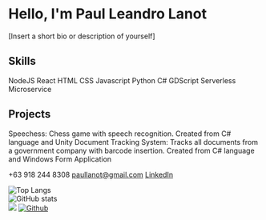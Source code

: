 # Hello, I'm Paul Leandro Lanot
[Insert a short bio or description of yourself]

## Skills
NodeJS
React
HTML
CSS
Javascript
Python
C#
GDScript
Serverless
Microservice

## Projects

Speechess: Chess game with speech recognition. Created from C# language and Unity
Document Tracking System: Tracks all documents from a government company with barcode insertion. Created from C# language and Windows Form Application

+63 918 244 8308
paullanot@gmail.com
[LinkedIn](https://www.linkedin.com/in/paul-leandro-l-816b8b239)


![Top Langs](https://github-readme-stats.vercel.app/api/top-langs/?username=raikiri24&theme=tokyonight)
<br />
![GitHub stats](https://github-readme-stats.vercel.app/api?username=raikiri24&show_icons=true&theme=tokyonight)
<br />
![](https://visitor-badge.laobi.icu/badge?page_id=raikiri24.raikiri24)
[![Github](https://img.shields.io/github/followers/raikiri24?label=Follow&style=social)](https://github.com/raikiri24)
<!--
**raikiri24/raikiri24** is a ✨ _special_ ✨ repository because its `README.md` (this file) appears on your GitHub profile.

Here are some ideas to get you started:

- 🔭 I’m currently working on ...
- 🌱 I’m currently learning ...
- 👯 I’m looking to collaborate on ...
- 🤔 I’m looking for help with ...
- 💬 Ask me about ...
- 📫 How to reach me: ...
- 😄 Pronouns: ...
- ⚡ Fun fact: ...
-->

